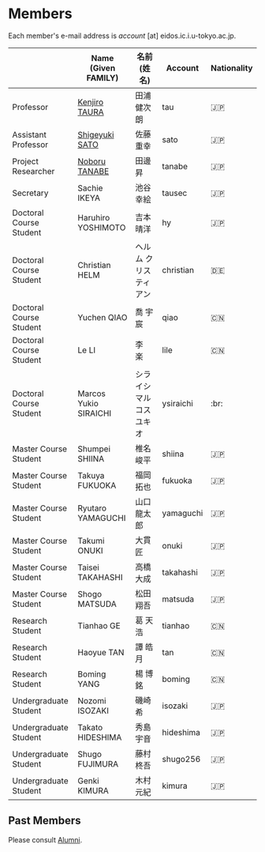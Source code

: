 # Members

Each member's e-mail address is _account_ [at] eidos.ic.i.u-tokyo.ac.jp.

||Name (Given FAMILY)|名前 (姓 名)|Account|Nationality|
|---|---|---|---|---|
|Professor|[Kenjiro TAURA](https://www.eidos.ic.i.u-tokyo.ac.jp/~tau/) |田浦 健次朗|tau|:jp:|
|Assistant Professor|[Shigeyuki SATO](https://www.eidos.ic.i.u-tokyo.ac.jp/~sato/) |佐藤 重幸|sato|:jp:|
|Project Researcher|[Noboru TANABE](https://www.linkedin.com/in/noboru-tanabe-8014846a/)|田邊 昇|tanabe|:jp:|
|Secretary|Sachie IKEYA|池谷 幸絵|tausec|:jp:|
|Doctoral Course Student|Haruhiro YOSHIMOTO|吉本 晴洋|hy|:jp:|
|Doctoral Course Student|Christian HELM|ヘルム クリスティアン |christian|:de:|
|Doctoral Course Student|Yuchen QIAO|喬 宇宸 |qiao|:cn:|
|Doctoral Course Student|Le LI |李　楽 |lile|:cn:|
|Doctoral Course Student|Marcos Yukio SIRAICHI|シライシ マルコス ユキオ|ysiraichi|:br:|
|Master Course Student|Shumpei SHIINA|椎名 峻平 |shiina|:jp:|
|Master Course Student|Takuya FUKUOKA|福岡 拓也 |fukuoka |:jp:|
|Master Course Student|Ryutaro YAMAGUCHI|山口 龍太郎|yamaguchi|:jp:|
|Master Course Student|Takumi ONUKI|大貫 匠 |onuki |:jp:|
|Master Course Student|Taisei TAKAHASHI|高橋 大成 |takahashi|:jp:|
|Master Course Student|Shogo MATSUDA|松田 翔吾 |matsuda|:jp:|
|Research Student|Tianhao GE|葛 天浩|tianhao|:cn:|
|Research Student|Haoyue TAN|譚 皓月|tan|:cn:|
|Research Student|Boming YANG|楊 博銘|boming|:cn:|
|Undergraduate Student|Nozomi ISOZAKI|磯崎 希 |isozaki |:jp:|
|Undergraduate Student|Takato HIDESHIMA|秀島 宇音 |hideshima |:jp:|
|Undergraduate Student|Shugo FUJIMURA|藤村 柊吾|shugo256|:jp:|
|Undergraduate Student|Genki KIMURA|木村 元紀|kimura|:jp:|

## Past Members

Please consult [Alumni](alumni.md).
